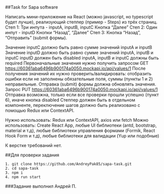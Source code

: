##Task for Sapa software

Написать мини-приложение на React (можно javascript, но typescript будет лучше), реализующий степпер (пример - Steps) из трёх страниц.
Степ 1:
Три инпута - inputA, inputB, inputC
Кнопка “Далее”
Степ 2:
Один инпут - inputD
Кнопки “Назад”, “Далее”
Степ 3:
Кнопка “Назад”, “Отправить” (submit формы).

Значение inputC должно быть равно сумме значений inputA и inputB
Значение inputD должно быть равно сумме значений inputA, inputB и inputC
inputD должен быть disabled
inputA, inputB и inputC должны быть required
Первоначальные значения нужно получить запросом GET https://60361aba6496b900174a0050.mockapi.io/api/values/1
После получения значений их нужно проверить/валидировать: отобразить ошибки если не заполнены обязательные поля, суммы (пункты 1 и 2) неправильные.
Отправка (submit) формы должна обновлять значения. Запрос PUT https://60361aba6496b900174a0050.mockapi.io/api/values/1
Отправка возможна, только если все проверки прошли успешно (пункт 6), иначе кнопка disabled
Степпер должен быть в отдельном компоненте, переключение шагов должно быть реализовано с помощью Redux или ContextAPI.

Нужно использовать: Redux или ContextAPI, axios или fetch
Можно использовать: Create React App, любые UI библиотеки (antd, bootstrap, material и т.д), любые библиотеки управления формами (Formik, React Hook Form и т.д), любые библиотеки для валидации (Yup или подобные)

К верстке требований нет.

##Для проверки задания

```
1. git clone https://github.com/AndreyPak85/sapa-task.git
2. cd sapa-task
3. npm i
4. npm run start
```

###Задание выполнил Андрей П.
